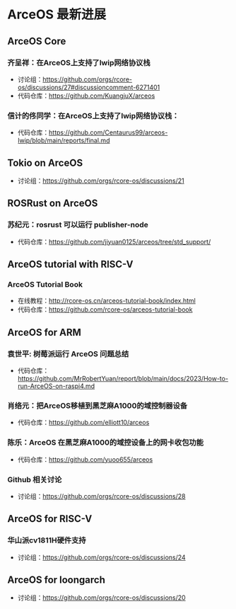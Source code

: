 # ArceOS 最新进展

## ArceOS Core 
### 齐呈祥：在ArceOS上支持了lwip网络协议栈
* 讨论组：<https://github.com/orgs/rcore-os/discussions/27#discussioncomment-6271401>
* 代码仓库：<https://github.com/KuangjuX/arceos>

### 信计的佟同学：在ArceOS上支持了lwip网络协议栈：
* 代码仓库：<https://github.com/Centaurus99/arceos-lwip/blob/main/reports/final.md>

## Tokio on ArceOS
* 讨论组：<https://github.com/orgs/rcore-os/discussions/21>

## ROSRust on ArceOS
### 苏纪元：rosrust 可以运行 publisher-node 
* 代码仓库：<https://github.com/jiyuan0125/arceos/tree/std_support/>

## ArceOS tutorial with RISC-V
### ArceOS Tutorial Book
* 在线教程：<http://rcore-os.cn/arceos-tutorial-book/index.html>
* 代码仓库：<https://github.com/rcore-os/arceos-tutorial-book>

## ArceOS for ARM
### 袁世平: 树莓派运行 ArceOS 问题总结
* 代码仓库：<https://github.com/MrRobertYuan/report/blob/main/docs/2023/How-to-run-ArceOS-on-raspi4.md>

### 肖络元：把ArceOS移植到黑芝麻A1000的域控制器设备
* 代码仓库：<https://github.com/elliott10/arceos>

### 陈乐：ArceOS 在黑芝麻A1000的域控设备上的网卡收包功能
* 代码仓库：<https://github.com/yuoo655/arceos>

### Github 相关讨论
* 讨论组：<https://github.com/orgs/rcore-os/discussions/28>

## ArceOS for RISC-V
### 华山派cv1811H硬件支持
* 讨论组：<https://github.com/orgs/rcore-os/discussions/24>

## ArceOS for loongarch
* 讨论组：<https://github.com/orgs/rcore-os/discussions/20>

